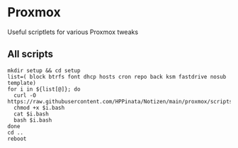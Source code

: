 # Proxmox
Useful scriptlets for various Proxmox tweaks

## All scripts
```
mkdir setup && cd setup
list=( block btrfs font dhcp hosts cron repo back ksm fastdrive nosub template)
for i in ${list[@]}; do
  curl -O https://raw.githubusercontent.com/HPPinata/Notizen/main/proxmox/scripts/$i.bash
  chmod +x $i.bash
  cat $i.bash
  bash $i.bash
done
cd ..
reboot
```
